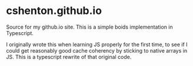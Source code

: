 # cshenton.github.io

Source for my github.io site. This is a simple boids implementation in Typescript.

I originally wrote this when learning JS properly for the first time, to see if I could get reasonably good cache
coherency by sticking to native arrays in JS. This is a typescript rewrite of that original code.
